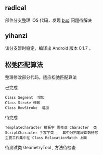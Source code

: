 
## radical

部件分支整理 iOS 代码，发现 [bug](http://git.einverne.info/einverne/writing/issues/19)  问题待解决

## yihanzi

该分支暂时稳定，编译出 Android 版本 0.1.7 。

## 松弛匹配算法

整理修改部分代码，适应松弛匹配算法

已完成

	Class Segment  增加
	Class Stroke 修改
	Class RowStroke  增加

待完成

	TemplateCharacter 模板字 需修改 Character  类
	ScriptCharacter 手写字类 ,  其中分割笔段函数待写
	主要工作集中在 Class RelaxationMatch 上面

待测试类 GeometryTool , 方法待检查


